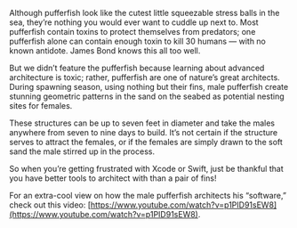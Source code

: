 Although pufferfish look like the cutest little squeezable stress balls in the sea, they’re nothing you would ever want to cuddle up next to. Most pufferfish contain toxins to protect themselves from predators; one pufferfish alone can contain enough toxin to kill 30 humans — with no known antidote. James Bond knows this all too well.

But we didn’t feature the pufferfish because learning about advanced architecture is toxic; rather, pufferfish are one of nature’s great architects. During spawning season, using nothing but their fins, male pufferfish create stunning geometric patterns in the sand on the seabed as potential nesting sites for females.

These structures can be up to seven feet in diameter and take the males anywhere from seven to nine days to build. It’s not certain if the structure serves to attract the females, or if the females are simply drawn to the soft sand the male stirred up in the process.

So when you’re getting frustrated with Xcode or Swift, just be thankful that you have better tools to architect with than a pair of fins!

For an extra-cool view on how the male pufferfish architects his “software,” check out this video: [https://www.youtube.com/watch?v=p1PID91sEW8](https://www.youtube.com/watch?v=p1PID91sEW8).
